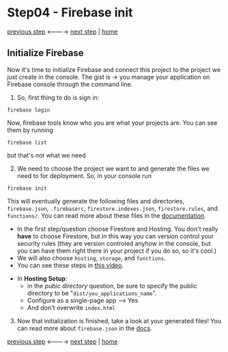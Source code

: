 # Step04 - Firebase init

[previous step](Step03.md) <----> [next step](Step05.md) | [home](../README.md)

## Initialize Firebase

Now it's time to initialize Firebase and connect this project to the project we just create in the console.
The gist is -> you manage your application on Firebase console through the command line.

1. So, first thing to do is sign in:

```
firebase login
```

Now, firebase tools know who you are what your projects are. You can see them by running

```
firebase list
```

but that's not what we need.

2. We need to choose the project we want to and generate the files we need to for deployment.
   So, in your console run

```
firebase init
```

This will eventually generate the following files and directories, `firebase.json`, `.firebaserc`, `firestore.indexes.json`, `firestore.rules`, and `functions/`. You can read more about these files in
the [documentation](https://firebase.google.com/docs/cli/#initialize_a_firebase_project).

- In the first step/question choose Firestore and Hosting. You don't really **have** to choose
  Firestore, but in this way you can version control your security rules (they are version
  controled anyhow in the console, but you can have them right there in your project if you do so, so it's cool.)
- We will also choose `hosting`, `storage`, and `functions`.
- You can see these steps in [this video](https://youtu.be/R3Y4fjm_Dik).

* In **Hosting Setup**:
  - in the _pubic directory_ question, be sure to specify
    the public directory to be "`dist/you_applications_name`".
  - Configure as a single-page app --> Yes
  - And don't overwrite `index.html`

3. Now that initialization is finished, take a look at your generated files! You can read more about `firebase.json` in the [docs](https://firebase.google.com/docs/cli/#the_firebasejson_file).

[previous step](Step03.md) <----> [next step](Step05.md) | [home](../README.md)
